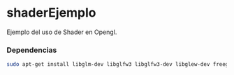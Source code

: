 # shaderEjemplo
Ejemplo del uso de Shader en Opengl.

### Dependencias

``` bash
sudo apt-get install libglm-dev libglfw3 libglfw3-dev libglew-dev freeglut3-dev libice-dev libsm-dev libxt-dev
